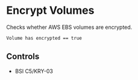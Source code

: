 # Encrypt Volumes

Checks whether AWS EBS volumes are encrypted.

```ccl
Volume has encrypted == true
```

## Controls

* BSI C5/KRY-03
